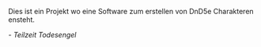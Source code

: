 Dies ist ein Projekt wo eine Software zum erstellen von DnD5e Charakteren ensteht.

*- Teilzeit Todesengel*